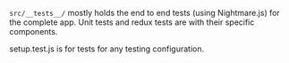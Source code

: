 `src/__tests__/` mostly holds the end to end tests (using Nightmare.js) for the complete app. Unit tests and redux tests are with their specific components.

setup.test.js is for tests for any testing configuration.

